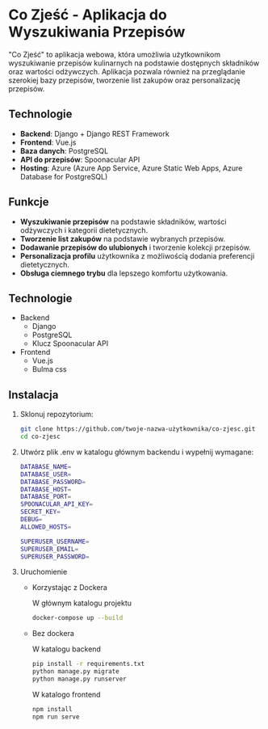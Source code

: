 # Co Zjeść - Aplikacja do Wyszukiwania Przepisów

"Co Zjeść" to aplikacja webowa, która umożliwia użytkownikom wyszukiwanie przepisów kulinarnych na podstawie dostępnych składników oraz wartości odżywczych. Aplikacja pozwala również na przeglądanie szerokiej bazy przepisów, tworzenie list zakupów oraz personalizację przepisów.

## Technologie

- **Backend**: Django + Django REST Framework
- **Frontend**: Vue.js
- **Baza danych**: PostgreSQL
- **API do przepisów**: Spoonacular API
- **Hosting**: Azure (Azure App Service, Azure Static Web Apps, Azure Database for PostgreSQL)

## Funkcje

- **Wyszukiwanie przepisów** na podstawie składników, wartości odżywczych i kategorii dietetycznych.
- **Tworzenie list zakupów** na podstawie wybranych przepisów.
- **Dodawanie przepisów do ulubionych** i tworzenie kolekcji przepisów.
- **Personalizacja profilu** użytkownika z możliwością dodania preferencji dietetycznych.
- **Obsługa ciemnego trybu** dla lepszego komfortu użytkowania.

## Technologie

- Backend
   - Django
   - PostgreSQL
   - Klucz Spoonacular API
- Frontend
   - Vue.js
   - Bulma css

## Instalacja

1. Sklonuj repozytorium:

   ```bash
   git clone https://github.com/twoje-nazwa-użytkownika/co-zjesc.git
   cd co-zjesc

2. Utwórz plik .env w katalogu głównym backendu i wypełnij wymagane:

   ```bash
   DATABASE_NAME=
   DATABASE_USER=
   DATABASE_PASSWORD=
   DATABASE_HOST=
   DATABASE_PORT=
   SPOONACULAR_API_KEY=
   SECRET_KEY=
   DEBUG=
   ALLOWED_HOSTS=
   
   SUPERUSER_USERNAME=
   SUPERUSER_EMAIL=
   SUPERUSER_PASSWORD=

3. Uruchomienie

   - Korzystając z Dockera

      W głównym katalogu projektu
      ```bash
      docker-compose up --build
      ```

      
   - Bez dockera
   
      W katalogu backend
      ```bash
      pip install -r requirements.txt
      python manage.py migrate
      python manage.py runserver
      ```

      W katalogo frontend
      ```bash
      npm install
      npm run serve
      ```
